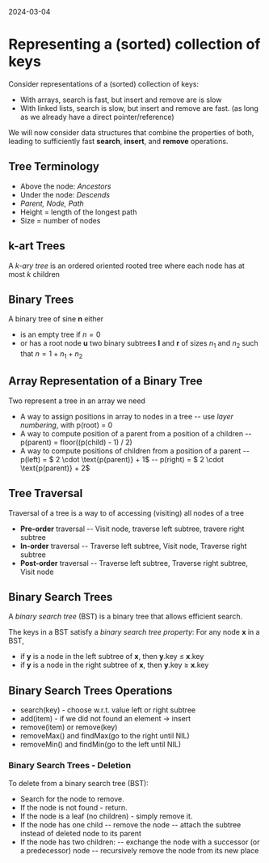 2024-03-04
# Representing a (sorted) collection of keys
Consider representations of a (sorted) collection of keys:
- With arrays, search is fast, but insert and remove are is slow
- With linked lists, search is slow, but insert and remove are fast.
  (as long as we already have a direct pointer/reference)

We will now consider data structures that combine the properties of both,
leading to sufficiently fast **search**, **insert**, and **remove** operations.

## Tree Terminology
- Above the node: *Ancestors*
- Under the node: *Descends*
- *Parent, Node, Path*
- Height = length of the longest path
- Size = number of nodes

## k-art Trees
A *k-ary tree* is an ordered oriented rooted tree where each node has at most
$k$ children 

## Binary Trees
A binary tree of sine **n** either
- is an empty tree if $n = 0$
- or has a root node **u** two binary subtrees **l** and **r** of sizes $n_1$ and $n_2$ such that $n = 1 + n_1 + n_2$ 

## Array Representation of a Binary Tree
Two represent a tree in an array we need

- A way to assign positions in array to nodes in a tree
 -- use *layer numbering*, with p(root) = 0
- A way to compute position of a parent from a position of a children
 -- p(parent) = floor((p(child) - 1) / 2)
- A way to compute positions of children from a position of a parent
 -- p(left) = $ 2 \cdot \text{p(parent)} + 1$
 -- p(right) = $ 2 \cdot \text{p(parent)} + 2$

## Tree Traversal
Traversal of a tree is a way to of accessing (visiting) all nodes of a tree

- **Pre-order** traversal
 -- Visit node, traverse left subtree, travere right subtree
- **In-order** traversal
 -- Traverse left subtree, Visit node, Traverse right subtree
- **Post-order** traversal
 -- Traverse left subtree, Traverse right subtree, Visit node

## Binary Search Trees
A *binary search tree* (BST) is a binary tree that allows efficient search.

The keys in a BST satisfy a *binary search tree property*:
For any node **x** in a BST,
- if **y** is a node in the left subtree of **x**, then **y**.key $\leq$
  **x**.key
- if **y** is a node in the right subtree of **x**, then **y**.key $\geq$
  **x**.key

## Binary Search Trees Operations
- search(key) - choose w.r.t. value left or right subtree 
- add(item) - if we did not found an element -> insert
- remove(item) or remove(key)
- removeMax() and findMax(go to the right until NIL)
- removeMin() and findMin(go to the left until NIL)

### Binary Search Trees - Deletion
To delete from a binary search tree (BST):
- Search for the node to remove.
- If the node is not found - return.
- If the node is a leaf (no children) - simply remove it.
- If the node has one child
 -- remove the node
 -- attach the subtree instead of deleted node to its parent
- If the node has two children:
 -- exchange the node with a successor (or a predecessor) node
 -- recursively remove the node from its new place
